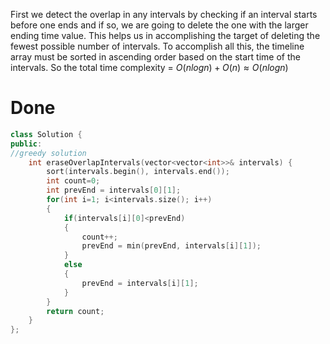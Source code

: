 First we detect the overlap in any intervals by checking if an interval starts before one ends and if so, we are going to delete the one with the larger ending time value. This helps us in accomplishing the target of deleting the fewest possible number of intervals.
To accomplish all this, the timeline array must be sorted in ascending order based on the start time of the intervals.
So the total time complexity = $O(nlogn) + O(n) \approx O(nlogn)$
# Done
```C++
class Solution {
public:
//greedy solution
    int eraseOverlapIntervals(vector<vector<int>>& intervals) {
        sort(intervals.begin(), intervals.end());
        int count=0;
        int prevEnd = intervals[0][1];
        for(int i=1; i<intervals.size(); i++)
        {
            if(intervals[i][0]<prevEnd)
            {
                count++;
                prevEnd = min(prevEnd, intervals[i][1]);
            }
            else
            {
                prevEnd = intervals[i][1];
            }
        }
        return count;
    }
};
```

